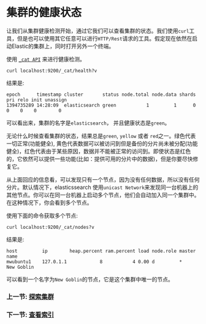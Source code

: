 # 集群的健康状态

让我们从集群健康检测开始，通过它我们可以查看集群的状态。我们使用`curl`工具，但是也可以使用其它任意可以进行`HTTP/Rest`请求的工具。假定现在依然在启动Elastic的集群上，同时打开另外一个终端。

使用 [`_cat API`](../cat-apis) 来进行健康检测。

`curl localhost:9200/_cat/health?v`

结果是:
```
epoch      timestamp cluster       status node.total node.data shards pri relo init unassign
1394735289 14:28:09  elasticsearch green           1         1      0   0    0    0        0
```

可以看出来，集群的名字是`elasticsearch`， 并且健康状态是`green`。

无论什么时候查看集群的状态，结果总是`green`, `yellow` 或者 `red`之一。绿色代表一切正常(功能健全), 黄色代表数据可以被访问到但是备份的分片尚未被分配(功能健全)，红色代表由于某些原因，数据并不能被正常的访问到。即使状态是红色的，它依然可以提供一些功能(比如：提供可用的分片中的数据)，但是你要尽快修复它。

从上面回应的信息看，可以发现只有一个节点，因为没有任何数据，所以没有任何分片。默认情况下，elasticssearch 使用`unicast Network`来发现同一台机器上的其他节点。你可以在同一台机器上启动多个节点，他们会自动加入同一个集群中。在这种情况下，你会看到多个节点。

使用下面的命令获取多个节点:

`curl localhost:9200/_cat/nodes?v`

结果是:
```
host         ip        heap.percent ram.percent load node.role master name
mwubuntu1    127.0.1.1            8           4 0.00 d         *      New Goblin
```

可以看到一个名字为`New Goblin`的节点，它是这个集群中唯一的节点。

### 上一节: [探索集群](exploring-your-cluster.md)
### 下一节: [查看索引](list-all-indices.md)